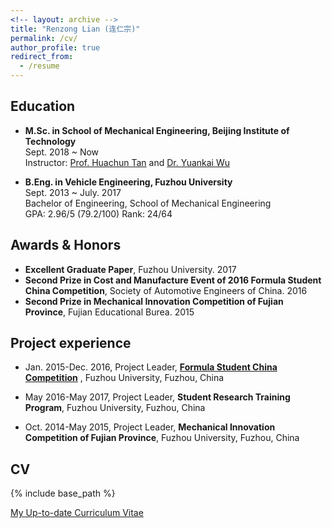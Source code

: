 ```yaml
---
<!-- layout: archive -->
title: "Renzong Lian (连仁宗)"
permalink: /cv/
author_profile: true
redirect_from:
  - /resume
---
```


## Education

* **M.Sc. in School of Mechanical Engineering, Beijing Institute of Technology**  
  Sept. 2018 ~ Now  
  Instructor: [Prof. Huachun Tan](https://tc.seu.edu.cn/2019/1022/c25722a291907/page.htm) and [Dr. Yuankai Wu](http://Kaimaoge.github.io/)

  
* **B.Eng. in Vehicle Engineering, Fuzhou University**  
  Sept. 2013 ~ July. 2017     
  Bachelor of Engineering, School of Mechanical Engineering  
  GPA: 2.96/5 (79.2/100)  Rank: 24/64  


## Awards & Honors

* **Excellent Graduate Paper**, Fuzhou University. 2017
* **Second Prize in Cost and Manufacture Event of 2016 Formula Student China Competition**, Society of Automotive Engineers of China. 2016
* **Second Prize in Mechanical Innovation Competition of Fujian Province**, Fujian Educational Burea. 2015


## Project experience

* Jan. 2015-Dec. 2016, Project Leader, [**Formula Student China Competition**](http://www.formulastudent.com.cn/) , Fuzhou University, Fuzhou, China

* May 2016-May 2017, Project Leader, **Student Research Training Program**, Fuzhou University, Fuzhou, China

* Oct. 2014-May 2015, Project Leader, **Mechanical Innovation Competition of Fujian Province**, Fuzhou University, Fuzhou, China

## CV
{% include base_path %}

[My Up-to-date Curriculum Vitae](http://lryz0612.github.io/files/CV-Renzong%20Lian.pdf)

